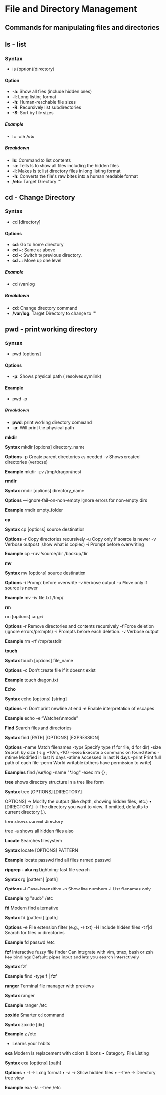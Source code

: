 # **File and Directory Management**

## Commands for manipulating files and directories

## **ls - list**

### **Syntax**
- ls [option][directory]

#### **Option**
- **-a**:     Show all files (include hidden ones)
- **-l**:     Long listing format
- **-h**:     Human-reachable file sizes
- **-R**:     Recursively list subdirectories
- **-S**:     Sort by file sizes

##### **Example**
- ls -alh /etc

##### **Breakdown**
- **ls**:   Command to list contents 
- **-a**:   Tells ls to show all files including the hidden files
- **-l**:   Makes ls to list directory files in long listing format
- **-h**:   Converts the file's raw bites into a human readable format
- **/etc**: Target Directory
'''

## **cd - Change Directory**

### **Syntax**
- cd [directory]

#### **Options**
- **cd**:    Go to home directory
- **cd ~**:  Same as above
- **cd -**:  Switch to previous directory.
- **cd ..**: Move up one level

##### **Example**
- cd /var/log

##### **Breakdown**
- **cd**:       Change directory command
- **/var/log**: Target Directory to change to
'''
   
## **pwd - print working directory**

### **Syntax**
- pwd [options]

#### **Options**
- **-p**:    Shows physical path ( resolves symlink)

#### **Example**
- pwd -p

##### **Breakdown**
- **pwd**:   print working directory command
- **-p**:    Will print the physical path

**mkdir**

**Syntax**
mkdir [options] directory_name

**Options**
-p      Create parent directories as needed
-v      Shows created directories (verbose)

**Example**
 mkdir -pv /tmp/dragon/nest

**rmdir**

**Syntax**
rmdir [options] directory_name

**Options**
—ignore-fail-on-non-empty      Ignore errors for non-empty dirs 

**Example**
rmdir empty_folder

**cp** 

**Syntax**
cp [options] source destination

**Options**
-r      Copy directories recursively
-u      Copy only if source is newer
-v      Verbose outpost (show what is copied)
-i      Prompt before overwriting

**Example**
cp -ruv /source/dir /backup/dir

**mv** 

**Syntax**
mv [options] source destination

**Options**
-i      Prompt before overwrite
-v      Verbose output
-u      Move only if source is newer

**Example**
 mv -iv file.txt /tmp/

**rm** 

rm [options] target

**Options**
-r      Remove directories and contents recursively
-f      Force deletion (ignore errors/prompts)
-i      Prompts before each deletion.
-v      Verbose output

**Example**
rm -rf /tmp/testdir

**touch**

**Syntax**
touch [options] file_name

**Options**
-c      Don’t create file if it doesn’t exist

**Example**
touch dragon.txt

**Echo**

**Syntax**
echo [options] [string]

**Options**
-n      Don’t print newline at end
-e      Enable interpretation of escapes

**Example**
 echo -e “Watcher\nmode”

**Find**
Search files and directories

**Syntax**
find [PATH] [OPTIONS] [EXPRESSION]

**Options**
-name   Match filenames
-type   Specify type (f for file, d for dir)
-size   Search by size ( e.g +10m, -1G)
-exec   Execute a command on found items
-mtime  Modified in last N days
-atime  Accessed in last N days
-print  Print full path of each file
-perm   World writable (others have permission to write)

**Examples**
find /var/log -name "*.log" -exec rm {} \;

**tree**
shows directory structure in a tree like form

**Syntax**
tree [OPTIONS] [DIRECTORY]

OPTIONS] → Modify the output (like depth, showing hidden files, etc.)
	•	[DIRECTORY] → The directory you want to view. If omitted, defaults to current directory (.).

tree
shows current directory

tree -a
shows all hidden files also


**Locate**
Searches filesystem

**Syntax**
locate [OPTIONS] PATTERN

**Example**
locate passwd find all files named passwd

**ripgrep - aka rg**
Lightning-fast file search

**Syntax**
rg [pattern] [path]

**Options**
-i      Case-insensitive
-n      Show line numbers
-l      List filenames only

**Example**
rg "sudo" /etc

**fd**
 Modern find alternative

**Syntax**
fd [pattern] [path]

**Options**
-e      File extension filter (e.g., -e txt)
-H      Include hidden files
-t f|d  Search for files or directories

**Example**
fd passwd /etc


**fzf**
Interactive fuzzy file finder
Can integrate with vim, tmux, bash or zsh key bindings
Default: pipes input and lets you search interactively

**Syntax**
fzf

**Example**
find -type f | fzf
	
**ranger**
Terminal file manager with previews

**Syntax**
ranger

**Example**
ranger /etc

**zoxide**
Smarter cd command

**Syntax** 
zoxide [dir]

**Example**
z /etc
-	Learns your habits

**exa**
Modern ls replacement with colors & icons
	•	Category: File Listing

 **Syntax**
 exa [options] [path]

**Options**
	•	-l → Long format
	•	-a → Show hidden files
	•	--tree → Directory tree view 

**Example**
exa -la --tree /etc







